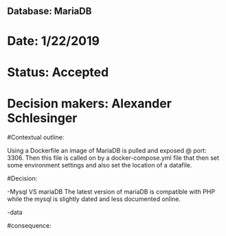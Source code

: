 ## Database: MariaDB
# Date: 1/22/2019

# Status: Accepted
# Decision makers: Alexander Schlesinger

#Contextual outline:

Using a Dockerfile an image of MariaDB is pulled and exposed @ port: 3306.
Then this file is called on by a docker-compose.yml file that then set some environment settings and also set the location of a datafile.

#Decision:

-Mysql VS mariaDB
The latest version of mariaDB is compatible with PHP while the mysql is slightly dated and less documented online.

-data

#consequence:
